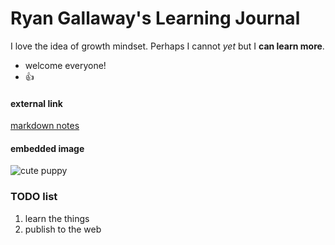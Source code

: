 # Ryan Gallaway's Learning Journal

I love the idea of growth mindset.  Perhaps I cannot *yet* but I **can learn more**. 
- welcome everyone!
- :+1:


#### external link
[markdown notes](./markdown.md)
#### embedded image
![cute puppy](https://images.app.goo.gl/fmd2LM5PV8ke9ZPr6)


### TODO list
1. learn the things
2. publish to the web 
